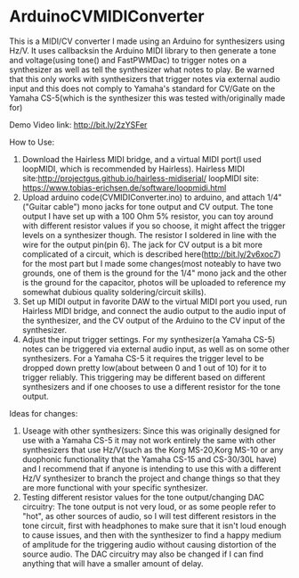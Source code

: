 # ArduinoCVMIDIConverter
This is a MIDI/CV converter I made using an Arduino for synthesizers using Hz/V. It uses callbacksin the Arduino MIDI library to then generate a tone and voltage(using tone() and FastPWMDac) to trigger notes on a synthesizer as well as tell the synthesizer what notes to play. Be warned that this only works with synthesizers that trigger notes via external audio input and this does not comply to Yamaha's standard for CV/Gate on the Yamaha CS-5(which is the synthesizer this was tested with/originally made for) 


Demo Video link:
http://bit.ly/2zYSFer


How to Use:
1. Download the Hairless MIDI bridge, and a virtual MIDI port(I used loopMIDI, which is recommended by Hairless).
  Hairless MIDI site:http://projectgus.github.io/hairless-midiserial/
  loopMIDI site: https://www.tobias-erichsen.de/software/loopmidi.html
2. Upload arduino code(CVMIDIConverter.ino) to arduino, and attach 1/4"("Guitar cable") mono jacks for tone output and CV output.
  The tone output I have set up with a 100 Ohm 5% resistor, you can toy around with different resistor values if you so choose, it might affect the trigger levels on a synthesizer though. The resistor I soldered in line with the wire for the output pin(pin 6).
  The jack for CV output is a bit more complicated of a circuit, which is described here(http://bit.ly/2v6xoc7) for the most part but I made some changes(most noteably to have two grounds, one of them is the ground for the 1/4" mono jack and the other is the ground for the capacitor, photos will be uploaded to reference my somewhat dubious quality soldering/circuit skills).
3. Set up MIDI output in favorite DAW to the virtual MIDI port you used, run Hairless MIDI bridge, and connect the audio output to the audio input of the synthesizer, and the CV output of the Arduino to the CV input of the synthesizer.
4. Adjust the input trigger settings.
  For my synthesizer(a Yamaha CS-5) notes can be triggered via external audio input, as well as on some other synthesizers. For a Yamaha CS-5 it requires the trigger level to be dropped down pretty low(about between 0 and 1 out of 10) for it to trigger reliably. This triggering may be different based on different synthesizers and if one chooses to use a different resistor for the tone output.

Ideas for changes:
1. Useage with other synthesizers:
  Since this was originally designed for use with a Yamaha CS-5 it may not work entirely the same with other synthesizers that use Hz/V(such as the Korg MS-20,Korg MS-10 or any duophonic functionality that the Yamaha CS-15 and CS-30/30L have) and I recommend that if anyone is intending to use this with a different Hz/V synthesizer to branch the project and change things so that they are more functional with your specific synthesizer.
2. Testing different resistor values for the tone output/changing DAC circuitry:
  The tone output is not very loud, or as some people refer to "hot", as other sources of audio, so I will test different resistors in the tone circuit, first with headphones to make sure that it isn't loud enough to cause issues, and then with the synthesizer to find a happy medium of amplitude for the triggering audio without causing distortion of the source audio. The DAC circuitry may also be changed if I can find anything that will have a smaller amount of delay.
